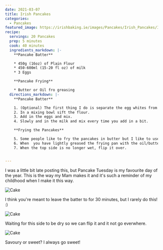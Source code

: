 ```yaml
---
date: 2021-03-07
title: Irish Pancakes
categories:
  - Pancakes
featured_image: https://irishbaking.ie/images/Pancakes/Irish_Pancakes/Image_4.jpg
recipe:
  servings: 20 Pancakes
  prep: 5 minutes
  cook: 40 minutes
  ingredients_markdown: |-
    **Pancake Batter**

    * 450g (16oz) of Plain Flour
    * 450-600ml (15-20 fl oz) of milk
    * 3 Eggs

    **Pancake Frying**

    * Butter or Oil fro greasing
  directions_markdown: |-
    **Pancake Batter**

    1. (Optional) The first thing I do is separate the egg whites from the egg yoke and then beat the egg whites with an electric whisk until I have stiff white peaks. 
    2. In a mixing bowl sift the flour.
    3. Add in the eggs and mix.
    4. Slowly and in the milk and mix every time you add in a bit.

    **Frying the Pancakes**

    5. Some people like to fry the pancakes in butter but I like to use Olive Oil. (Probably not the healthiest)
    6. When  you have lightly greased the frying pan with the oil/butter and it has come to temperature, add some of the pancake batter.
    7. When the top side is no longer wet, flip it over.


---
```

I was a little bit late posting this, but Pancake Tuesday is my favourite day of the year. This is the way my Mam makes it and it's such a reminder of my childhood when I make it this way.

![Cake](https://irishbaking.ie/images/Pancakes/Irish_Pancakes/Image_1.jpg)

I think you're meant to leave the batter to for 30 minutes, but I rarely do this! :)

![Cake](https://irishbaking.ie/images/Pancakes/Irish_Pancakes/Image_2.jpg)

Waiting for this side to be dry so we can flip it and it not go everwhere.

![Cake](https://irishbaking.ie/images/Pancakes/Irish_Pancakes/Image_3.jpg)

Savoury or sweet? I always go sweet!

